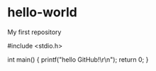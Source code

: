 # hello-world
My first repository

#include <stdio.h>

int main()
{
  printf("hello GitHub!\r\n");
  return 0;
}
